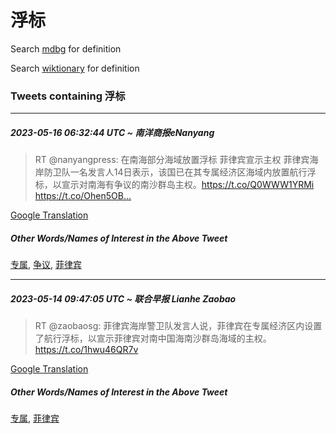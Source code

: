 # 浮标

Search [mdbg](https://www.mdbg.net/chinese/dictionary?page=worddict&wdrst=0&wdqb=浮标) for definition

Search [wiktionary](https://en.wiktionary.org/wiki/浮标) for definition

### Tweets containing 浮标

___
##### 2023-05-16 06:32:44 UTC ~ 南洋商报eNanyang
> RT @nanyangpress: 在南海部分海域放置浮标 菲律宾宣示主权 菲律宾海岸防卫队一名发言人14日表示，该国已在其专属经济区海域内放置航行浮标，以宣示对南海有争议的南沙群岛主权。https://t.co/Q0WWW1YRMi https://t.co/Ohen5OB…

[Google Translation](https://translate.google.com/?hi=en&tab=TT&sl=zh-CN&tl=en&op=translate&text=RT+%40nanyangpress%3A+%E5%9C%A8%E5%8D%97%E6%B5%B7%E9%83%A8%E5%88%86%E6%B5%B7%E5%9F%9F%E6%94%BE%E7%BD%AE%E6%B5%AE%E6%A0%87+%E8%8F%B2%E5%BE%8B%E5%AE%BE%E5%AE%A3%E7%A4%BA%E4%B8%BB%E6%9D%83+%E8%8F%B2%E5%BE%8B%E5%AE%BE%E6%B5%B7%E5%B2%B8%E9%98%B2%E5%8D%AB%E9%98%9F%E4%B8%80%E5%90%8D%E5%8F%91%E8%A8%80%E4%BA%BA14%E6%97%A5%E8%A1%A8%E7%A4%BA%EF%BC%8C%E8%AF%A5%E5%9B%BD%E5%B7%B2%E5%9C%A8%E5%85%B6%E4%B8%93%E5%B1%9E%E7%BB%8F%E6%B5%8E%E5%8C%BA%E6%B5%B7%E5%9F%9F%E5%86%85%E6%94%BE%E7%BD%AE%E8%88%AA%E8%A1%8C%E6%B5%AE%E6%A0%87%EF%BC%8C%E4%BB%A5%E5%AE%A3%E7%A4%BA%E5%AF%B9%E5%8D%97%E6%B5%B7%E6%9C%89%E4%BA%89%E8%AE%AE%E7%9A%84%E5%8D%97%E6%B2%99%E7%BE%A4%E5%B2%9B%E4%B8%BB%E6%9D%83%E3%80%82https%3A%2F%2Ft.co%2FQ0WWW1YRMi+https%3A%2F%2Ft.co%2FOhen5OB%E2%80%A6)
##### Other Words/Names of Interest in the Above Tweet
[专属](专属.md), [争议](争议.md), [菲律宾](菲律宾.md)
___
##### 2023-05-14 09:47:05 UTC ~ 联合早报 Lianhe Zaobao
> RT @zaobaosg: 菲律宾海岸警卫队发言人说，菲律宾在专属经济区内设置了航行浮标，以宣示菲律宾对南中国海南沙群岛海域的主权。https://t.co/1hwu46QR7v

[Google Translation](https://translate.google.com/?hi=en&tab=TT&sl=zh-CN&tl=en&op=translate&text=RT+%40zaobaosg%3A+%E8%8F%B2%E5%BE%8B%E5%AE%BE%E6%B5%B7%E5%B2%B8%E8%AD%A6%E5%8D%AB%E9%98%9F%E5%8F%91%E8%A8%80%E4%BA%BA%E8%AF%B4%EF%BC%8C%E8%8F%B2%E5%BE%8B%E5%AE%BE%E5%9C%A8%E4%B8%93%E5%B1%9E%E7%BB%8F%E6%B5%8E%E5%8C%BA%E5%86%85%E8%AE%BE%E7%BD%AE%E4%BA%86%E8%88%AA%E8%A1%8C%E6%B5%AE%E6%A0%87%EF%BC%8C%E4%BB%A5%E5%AE%A3%E7%A4%BA%E8%8F%B2%E5%BE%8B%E5%AE%BE%E5%AF%B9%E5%8D%97%E4%B8%AD%E5%9B%BD%E6%B5%B7%E5%8D%97%E6%B2%99%E7%BE%A4%E5%B2%9B%E6%B5%B7%E5%9F%9F%E7%9A%84%E4%B8%BB%E6%9D%83%E3%80%82https%3A%2F%2Ft.co%2F1hwu46QR7v)
##### Other Words/Names of Interest in the Above Tweet
[专属](专属.md), [菲律宾](菲律宾.md)

